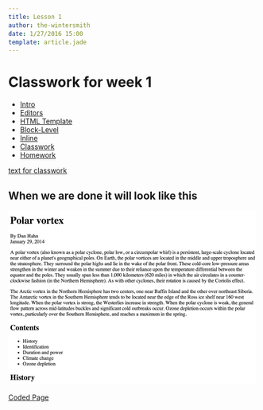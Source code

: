 ```yaml
---
title: Lesson 1
author: the-wintersmith
date: 1/27/2016 15:00
template: article.jade
---
```


# Classwork for week 1

* [Intro]()
* [Editors](editors.html)
* [HTML Template](template.html)
* [Block-Level](block-level.html)
* [Inline](inline.html)
* [Classwork](classwork.html)
* [Homework](homework.html)

[text for classwork](classwork.txt)

## When we are done it will look like this

![](images/classwork.png)

[Coded Page](classwork-final.html)